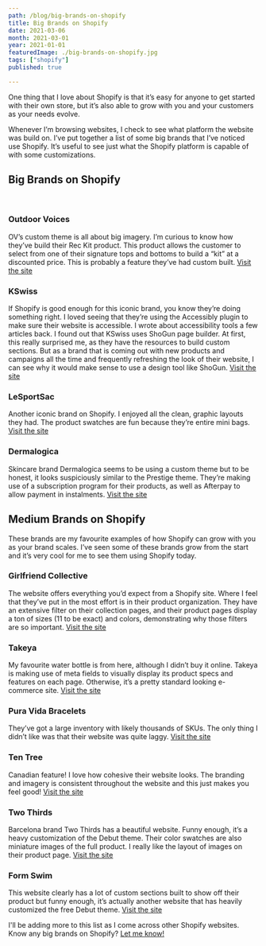 ```yaml
---
path: /blog/big-brands-on-shopify
title: Big Brands on Shopify
date: 2021-03-06
month: 2021-03-01
year: 2021-01-01
featuredImage: ./big-brands-on-shopify.jpg
tags: ["shopify"]
published: true

---
```


One thing that I love about Shopify is that it’s easy for anyone to get started with their own store, but it’s also able to grow with you and your customers as your needs evolve. 

Whenever I’m browsing websites, I check to see what platform the website was build on. I’ve put together a list of some big brands that I’ve noticed use Shopify. It’s useful to see just what the Shopify platform is capable of with some customizations. 

## Big Brands on Shopify 

<br/>

### Outdoor Voices

OV’s custom theme is all about big imagery. I’m curious to know how they’ve build their Rec Kit product. This product allows the customer to select from one of their signature tops and bottoms to build a “kit” at a discounted price. This is probably a feature they’ve had custom built. <a href="https://www.outdoorvoices.com/?ref=hanadrdla" target="_blank">Visit the site</a><br/>

### KSwiss

If Shopify is good enough for this iconic brand, you know they’re doing something right. I loved seeing that they’re using the Accessibly plugin to make sure their website is accessible. I wrote about accessibility tools a few articles back. I found out that KSwiss uses ShoGun page builder. At first, this really surprised me, as they have the resources to build custom sections. But as a brand that is coming out with new products and campaigns all the time and frequently refreshing the look of their website, I can see why it would make sense to use a design tool like ShoGun. <a href="https://kswiss.com/?ref=hanadrdla" target="_blank">Visit the site</a><br/>

### LeSportSac

Another iconic brand on Shopify. I enjoyed all the clean, graphic layouts they had. The product swatches are fun because they’re entire mini bags. <a href="https://www.lesportsac.com/?ref=hanadrdla" target="_blank">Visit the site</a><br/>

### Dermalogica

Skincare brand Dermalogica seems to be using a custom theme but to be honest, it looks suspiciously similar to the Prestige theme. They’re making use of a subscription program for their products, as well as Afterpay to allow payment in instalments. <a href="https://www.dermalogica.com/?ref=hanadrdla" target="_blank">Visit the site</a><br/>


## Medium Brands on Shopify

These brands are my favourite examples of how Shopify can grow with you as your brand scales. I’ve seen some of these brands grow from the start and it’s very cool for me to see them using Shopify today.

### Girlfriend Collective 

The website offers everything you’d expect from a Shopify site. Where I feel that they’ve put in the most effort is in their product organization. They have an extensive filter on their collection pages, and their product pages display a ton of sizes (11 to be exact) and colors, demonstrating why those filters are so important. <a href="https://www.girlfriend.com/?ref=hanadrdla" target="_blank">Visit the site</a><br/>

### Takeya

My favourite water bottle is from here, although I didn’t buy it online. Takeya is making use of meta fields to visually display its product specs and features on each page. Otherwise, it’s a pretty standard looking e-commerce site. <a href="https://takeyausa.com/?ref=hanadrdla" target="_blank">Visit the site</a><br/>

### Pura Vida Bracelets 

They’ve got a large inventory with likely thousands of SKUs. The only thing I didn’t like was that their website was quite laggy. <a href="https://puravidabracelets.com/?ref=hanadrdla" target="_blank">Visit the site</a><br/>


### Ten Tree

Canadian feature! I love how cohesive their website looks. The branding and imagery is consistent throughout the website and this just makes you feel good! <a href="https://www.tentree.ca/?ref=hanadrdla" target="_blank">Visit the site</a><br/>

### Two Thirds 

Barcelona brand Two Thirds has a beautiful website. Funny enough, it’s a heavy customization of the Debut theme. Their color swatches are also miniature images of the full product. I really like the layout of images on their product page. <a href="https://twothirds.com/?ref=hanadrdla" target="_blank">Visit the site</a><br/>

### Form Swim

This website clearly has a lot of custom sections built to show off their product but funny enough, it’s actually another website that has heavily customized the free Debut theme. <a href="https://www.formswim.com/?ref=hanadrdla" target="_blank">Visit the site</a><br/>

I'll be adding more to this list as I come across other Shopify websites. Know any big brands on Shopify? <a href="https://instagram.com/hanerdoo/" target="_blank">Let me know!</a>
